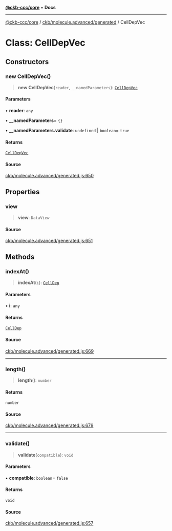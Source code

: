 [**@ckb-ccc/core**](README.md) • **Docs**

***

[@ckb-ccc/core](README.md) / [ckb/molecule.advanced/generated](ckb.molecule.advanced.generated.md) / CellDepVec

# Class: CellDepVec

## Constructors

### new CellDepVec()

> **new CellDepVec**(`reader`, `__namedParameters`): [`CellDepVec`](ckb.molecule.advanced.generated.Class.CellDepVec.md)

#### Parameters

• **reader**: `any`

• **\_\_namedParameters**= `{}`

• **\_\_namedParameters.validate**: `undefined` \| `boolean`= `true`

#### Returns

[`CellDepVec`](ckb.molecule.advanced.generated.Class.CellDepVec.md)

#### Source

[ckb/molecule.advanced/generated.js:650](https://github.com/SpectreMercury/ccc/blob/1b34760fdeb60ebebc0a7e641c12ef11dff1e7d0/packages/core/src/ckb/molecule.advanced/generated.js#L650)

## Properties

### view

> **view**: `DataView`

#### Source

[ckb/molecule.advanced/generated.js:651](https://github.com/SpectreMercury/ccc/blob/1b34760fdeb60ebebc0a7e641c12ef11dff1e7d0/packages/core/src/ckb/molecule.advanced/generated.js#L651)

## Methods

### indexAt()

> **indexAt**(`i`): [`CellDep`](ckb.molecule.advanced.generated.Class.CellDep.md)

#### Parameters

• **i**: `any`

#### Returns

[`CellDep`](ckb.molecule.advanced.generated.Class.CellDep.md)

#### Source

[ckb/molecule.advanced/generated.js:669](https://github.com/SpectreMercury/ccc/blob/1b34760fdeb60ebebc0a7e641c12ef11dff1e7d0/packages/core/src/ckb/molecule.advanced/generated.js#L669)

***

### length()

> **length**(): `number`

#### Returns

`number`

#### Source

[ckb/molecule.advanced/generated.js:679](https://github.com/SpectreMercury/ccc/blob/1b34760fdeb60ebebc0a7e641c12ef11dff1e7d0/packages/core/src/ckb/molecule.advanced/generated.js#L679)

***

### validate()

> **validate**(`compatible`): `void`

#### Parameters

• **compatible**: `boolean`= `false`

#### Returns

`void`

#### Source

[ckb/molecule.advanced/generated.js:657](https://github.com/SpectreMercury/ccc/blob/1b34760fdeb60ebebc0a7e641c12ef11dff1e7d0/packages/core/src/ckb/molecule.advanced/generated.js#L657)
